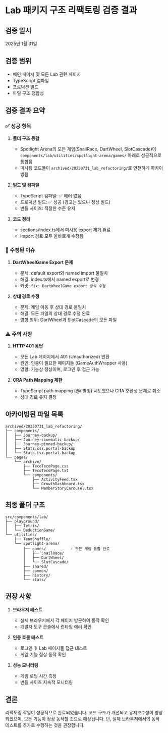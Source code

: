 # Lab 패키지 구조 리팩토링 검증 결과 

## 검증 일시
2025년 1월 31일

## 검증 범위
- 메인 페이지 및 모든 Lab 관련 페이지
- TypeScript 컴파일
- 프로덕션 빌드
- 파일 구조 정합성

## 검증 결과 요약

### ✅ 성공 항목

1. **폴더 구조 통합**
   - Spotlight Arena의 모든 게임(SnailRace, DartWheel, SlotCascade)이 `components/lab/utilities/spotlight-arena/games/` 아래로 성공적으로 통합됨
   - 미사용 코드들이 `archived/20250731_lab_refactoring/`로 안전하게 아카이빙됨

2. **빌드 및 컴파일**
   - TypeScript 컴파일: ✅ 에러 없음
   - 프로덕션 빌드: ✅ 성공 (경고는 있으나 정상 빌드)
   - 번들 사이즈: 적절한 수준 유지

3. **코드 정리**
   - sections/index.ts에서 미사용 export 제거 완료
   - import 경로 모두 올바르게 수정됨

### 🔧 수정된 이슈

1. **DartWheelGame Export 문제**
   - 문제: default export와 named import 불일치
   - 해결: index.ts에서 named export로 변경
   - 커밋: `fix: DartWheelGame export 방식 수정`

2. **상대 경로 수정**
   - 문제: 게임 이동 후 상대 경로 불일치
   - 해결: 모든 파일의 상대 경로 수정 완료
   - 영향 범위: DartWheel과 SlotCascade의 모든 파일

### ⚠️ 주의 사항

1. **HTTP 401 응답**
   - 모든 Lab 페이지에서 401 (Unauthorized) 반환
   - 원인: 인증이 필요한 페이지들 (GameAuthWrapper 사용)
   - 영향: 기능상 정상이며, 로그인 후 접근 가능

2. **CRA Path Mapping 제한**
   - TypeScript path mapping (@/ 별칭) 시도했으나 CRA 호환성 문제로 취소
   - 상대 경로 유지 결정

## 아카이빙된 파일 목록

```
archived/20250731_lab_refactoring/
├── components/
│   ├── Journey-backup/
│   ├── Journey-cinematic-backup/
│   ├── Journey-pinned-backup/
│   ├── Stats.css.portal-backup
│   └── Stats.tsx.portal-backup
└── pages/
    └── archive/
        ├── TecoTecoPage.css
        ├── TecoTecoPage.txt
        └── components/
            ├── ActivityFeed.tsx
            ├── GrowthDashboard.tsx
            └── MemberStoryCarousel.tsx
```

## 최종 폴더 구조

```
src/components/lab/
├── playground/
│   ├── Tetris/
│   └── DeductionGame/
└── utilities/
    ├── TeamShuffle/
    └── spotlight-arena/
        ├── games/           ← 모든 게임 통합 완료
        │   ├── SnailRace/
        │   ├── DartWheel/
        │   └── SlotCascade/
        ├── shared/
        ├── common/
        ├── history/
        └── stats/
```

## 권장 사항

1. **브라우저 테스트**
   - 실제 브라우저에서 각 페이지 방문하여 동작 확인
   - 개발자 도구 콘솔에서 런타임 에러 확인

2. **인증 흐름 테스트**
   - 로그인 후 Lab 페이지들 접근 테스트
   - 게임 기능 정상 동작 확인

3. **성능 모니터링**
   - 게임 로딩 시간 측정
   - 번들 사이즈 지속적 모니터링

## 결론

리팩토링 작업이 성공적으로 완료되었습니다. 코드 구조가 개선되고 유지보수성이 향상되었으며, 모든 기능이 정상 동작할 것으로 예상됩니다. 단, 실제 브라우저에서의 동작 테스트를 추가로 수행하는 것을 권장합니다.